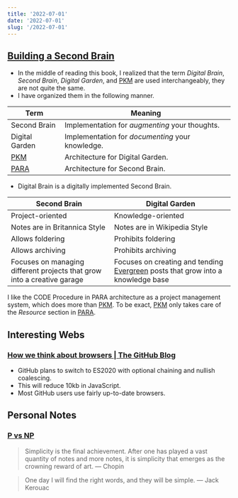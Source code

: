 ```yaml
---
title: '2022-07-01'
date: '2022-07-01'
slug: '/2022-07-01'
---
```


## [Building a Second Brain](../Readings/Building%20a%20Second%20Brain.md)

- In the middle of reading this book, I realized that the term _Digital Brain_, _Second Brain_, _Digital Garden_, and [PKM](../Interests/PKM.md) are used interchangeably, they are not quite the same.
- I have organized them in the following manner.

| Term                         | Meaning                                          |
| ---------------------------- | ------------------------------------------------ |
| Second Brain                 | Implementation for _augmenting_ your thoughts.   |
| Digital Garden               | Implementation for _documenting_ your knowledge. |
| [PKM](../Interests/PKM.md)   | Architecture for Digital Garden.                 |
| [PARA](../Interests/PARA.md) | Architecture for Second Brain.                   |

- Digital Brain is a digitally implemented Second Brain.

| Second Brain                                                            | Digital Garden                                                                                               |
| ----------------------------------------------------------------------- | ------------------------------------------------------------------------------------------------------------ |
| Project-oriented                                                        | Knowledge-oriented                                                                                           |
| Notes are in Britannica Style                                           | Notes are in Wikipedia Style                                                                                 |
| Allows foldering                                                        | Prohibits foldering                                                                                          |
| Allows archiving                                                        | Prohibits archiving                                                                                          |
| Focuses on managing different projects that grow into a creative garage | Focuses on creating and tending [Evergreen](../Interests/Evergreen.md) posts that grow into a knowledge base |

I like the CODE Procedure in PARA architecture as a project management system, which does more than [PKM](../Interests/PKM.md). To be exact, [PKM](../Interests/PKM.md) only takes care of the _Resource_ section in [PARA](../Interests/PARA.md).

## Interesting Webs

### [How we think about browsers | The GitHub Blog](https://github.blog/2022-06-10-how-we-think-about-browsers/)

- GitHub plans to switch to ES2020 with optional chaining and nullish coalescing.
- This will reduce 10kb in JavaScript.
- Most GitHub users use fairly up-to-date browsers.

## Personal Notes

### [P vs NP](../Interests/P%20vs%20NP.md)

> Simplicity is the final achievement. After one has played a vast quantity of notes and more notes, it is simplicity that emerges as the crowning reward of art. — Chopin

> One day I will find the right words, and they will be simple. — Jack Kerouac
